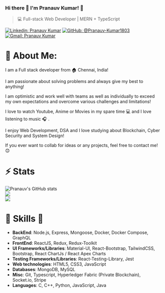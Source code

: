 ### Hi there 👋 I'm Pranauv Kumar! 👋

>  💻 Full-stack Web Developer | MERN + TypeScript

[![Linkedin: Pranauv Kumar](https://img.shields.io/badge/-Pranauv%20Kumar-blue?style=flat-square&logo=Linkedin&logoColor=white&link=https://www.linkedin.com/in/pranauv-kumar-71b3a3251/)](https://www.linkedin.com/in/pranauv-kumar/)
[![GitHub: @Pranauv-Kumar1803](https://img.shields.io/github/followers/Pranauv-Kumar1803?label=follow&style=social)](https://github.com/Pranauv-Kumar1803)
[![Gmail: Pranauv Kumar](https://img.shields.io/badge/Gmail-pranauv-red)](mailto:pranauv1803@gmail.com)

# 💫 About Me:
I am a Full stack developer from :house: Chennai, India!

I am passionate about solving problems and always give my best to anything!

I am optimistic and work well with teams as well as individually to exceed my own expectations and overcome various challenges and limitations!

I love to watch Youtube, Anime or Movies in my spare time 💻 and I love listening to music :headphones:
 .

I enjoy Web Development, DSA and I love studying about Blockchain, Cyber Security and System Design!

If you ever want to collab for ideas or any projects, feel free to contact me! 😊

# ⚡ Stats
![Pranauv's GitHub stats](https://github-readme-stats.vercel.app/api?username=Pranauv-Kumar1803&show_icons=true&theme=radical)<br />
![](https://github-readme-streak-stats.herokuapp.com/?user=Pranauv-Kumar1803&theme=gotham&hide_border=false)<br />
![](https://github-readme-stats.vercel.app/api/top-langs/?username=Pranauv-Kumar1803&theme=gotham&hide_border=false&include_all_commits=true&count_private=false&layout=compact)<br />

#  🎉 Skills  🎉
- **BackEnd**: Node.js, Express, Mongoose, Docker, Docker Compose, GraphQL
- **FrontEnd**: ReactJS, Redux, Redux-Toolkit
- **UI Frameworks/Libraries**: Material-UI, React-Bootstrap, TailwindCSS, Bootstrap, React ChartJs / React Apex Charts
- **Testing Frameworks/Libraries**: React-Testing-Library, Jest
- **Web technologies**: HTML5, CSS3, JavaScript
- **Databases**: MongoDB, MySQL
- **Misc**: Git, Typescript, Hyperledger Fabric (Private Blockchain), Socket.io, Stripe
- **Languages**: C, C++, Python, JavaScript, Java

<!--
**Pranauv-Kumar1803/Pranauv-Kumar1803** is a ✨ _special_ ✨ repository because its `README.md` (this file) appears on your GitHub profile.

Here are some ideas to get you started:

- 🔭 I’m currently working on ...
- 🌱 I’m currently learning ...
- 👯 I’m looking to collaborate on ...
- 🤔 I’m looking for help with ...
- 💬 Ask me about ...
- 📫 How to reach me: ...
- 😄 Pronouns: ...
- ⚡ Fun fact: ...
-->
